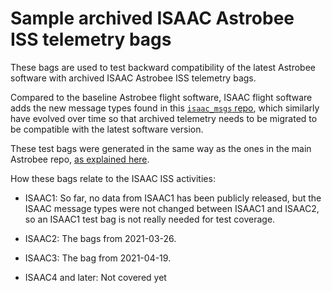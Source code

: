 # Sample archived ISAAC Astrobee ISS telemetry bags

These bags are used to test backward compatibility of the latest
Astrobee software with archived ISAAC Astrobee ISS telemetry bags.

Compared to the baseline Astrobee flight software, ISAAC flight
software adds the new message types found in this [`isaac_msgs`
repo](https://github.com/nasa/isaac_msgs), which similarly have
evolved over time so that archived telemetry needs to be migrated to
be compatible with the latest software version.

These test bags were generated in the same way as the ones in the main
Astrobee repo, [as explained here](https://github.com/nasa/astrobee/blob/master/tools/bag_processing/test/bags/readme.md).

How these bags relate to the ISAAC ISS activities:

- ISAAC1: So far, no data from ISAAC1 has been publicly released, but the ISAAC message types were not changed between ISAAC1 and ISAAC2, so an ISAAC1 test bag is not really needed for test coverage.

- ISAAC2: The bags from 2021-03-26.

- ISAAC3: The bag from 2021-04-19.

- ISAAC4 and later: Not covered yet
